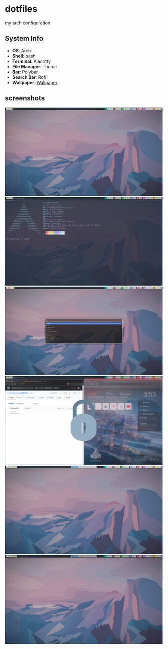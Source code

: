 # dotfiles
my arch configuration

## System Info
* **OS**: Arch
* **Shell**: bash
* **Terminal**: Alacritty
* **File Manager**: Thunar
* **Bar**: Polybar
* **Search Bar**: Rofi
* **Wallpaper**: [Wallpaper](/.wallpapers/MountN.png)


## screenshots
![Main Page](/screenshots/wallpaper.png)
![Alacritty](/screenshots/terminal.png)
![Rofi](/screenshots/rofi.png)
![Lock Screen](/screenshots/lock.png)
![Spotify Playing](/screenshots/playing_music.png)
![Spotify Paused](/screenshots/paused_music.png)
